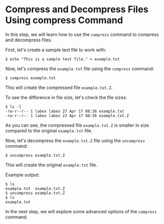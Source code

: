 # Compress and Decompress Files Using compress Command

In this step, we will learn how to use the `compress` command to compress and decompress files.

First, let's create a sample text file to work with:

```
$ echo "This is a sample text file." > example.txt
```

Now, let's compress the `example.txt` file using the `compress` command:

```
$ compress example.txt
```

This will create the compressed file `example.txt.Z`.

To see the difference in file size, let's check the file sizes:

```
$ ls -l
-rw-r--r-- 1 labex labex 27 Apr 17 08:36 example.txt
-rw-r--r-- 1 labex labex 23 Apr 17 08:36 example.txt.Z
```

As you can see, the compressed file `example.txt.Z` is smaller in size compared to the original `example.txt` file.

Now, let's decompress the `example.txt.Z` file using the `uncompress` command:

```
$ uncompress example.txt.Z
```

This will create the original `example.txt` file.

Example output:

```
$ ls
example.txt  example.txt.Z
$ uncompress example.txt.Z
$ ls
example.txt
```

In the next step, we will explore some advanced options of the `compress` command.
